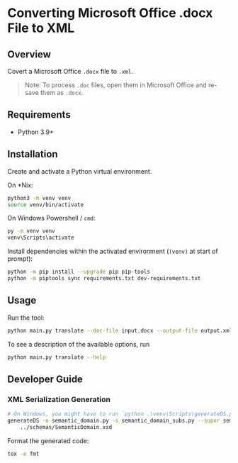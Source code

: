 # Converting Microsoft Office .docx File to XML

## Overview

Covert a Microsoft Office `.docx` file to `.xml`.

> Note: To process `.doc` files, open them in Microsoft Office and re-save them as `.docx`.

## Requirements

- Python 3.9+

## Installation

Create and activate a Python virtual environment.

On *Nix:

```bash
python3 -m venv venv
source venv/bin/activate
```

On Windows Powershell / `cmd`:

```bash
py -m venv venv
venv\Scripts\activate
```

Install dependencies within the activated environment (`(venv)` at start of prompt):  

```bash
python -m pip install --upgrade pip pip-tools
python -m piptools sync requirements.txt dev-requirements.txt
```

## Usage

Run the tool:

```bash
python main.py translate --doc-file input.docx --output-file output.xml
```

To see a description of the available options, run

```bash
python main.py translate --help
```

## Developer Guide

### XML Serialization Generation

```bash
# On Windows, you might have to run `python .\venv\Scripts\generateDS.py ...`
generateDS -o semantic_domain.py -s semantic_domain_subs.py --super semantic_domain \
    ../schemas/SemanticDomain.xsd
```

Format the generated code:

```bash
tox -e fmt
```
